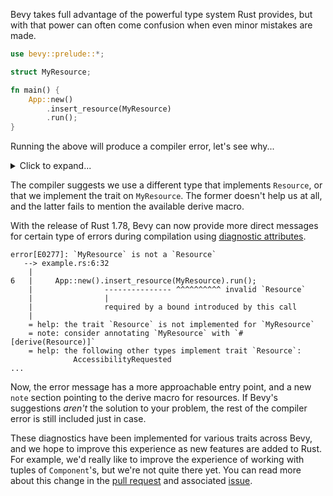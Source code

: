Bevy takes full advantage of the powerful type system Rust provides, but with that power can often come confusion when even minor mistakes are made.

```rust
use bevy::prelude::*;

struct MyResource;

fn main() {
    App::new()
        .insert_resource(MyResource)
        .run();
}
```

Running the above will produce a compiler error, let's see why...

<details>
<summary>Click to expand...</summary>

```
error[E0277]: the trait bound `MyResource: Resource` is not satisfied
   --> example.rs:6:32
    |
6   |     App::new().insert_resource(MyResource).run();
    |                --------------- ^^^^^^^^^^ the trait `Resource` is not implemented for `MyResource`
    |                |
    |                required by a bound introduced by this call
    |
    = help: the following other types implement trait `Resource`:
              AccessibilityRequested
              ManageAccessibilityUpdates
              bevy::a11y::Focus
              DiagnosticsStore
              FrameCount
              bevy::prelude::Axis<T>
              WinitActionHandlers
              ButtonInput<T>
            and 127 others
note: required by a bound in `bevy::prelude::App::insert_resource`
   --> /bevy/crates/bevy_app/src/app.rs:537:31
    |
537 |     pub fn insert_resource<R: Resource>(&mut self, resource: R) -> &mut Self {
    |                               ^^^^^^^^ required by this bound in `App::insert_resource`
```

</details>

The compiler suggests we use a different type that implements `Resource`, or that we implement the trait on `MyResource`. The former doesn't help us at all, and the latter fails to mention the available derive macro.

With the release of Rust 1.78, Bevy can now provide more direct messages for certain type of errors during compilation using [diagnostic attributes](https://blog.rust-lang.org/2024/05/02/Rust-1.78.0.html#diagnostic-attributes).

```
error[E0277]: `MyResource` is not a `Resource`
   --> example.rs:6:32
    |
6   |     App::new().insert_resource(MyResource).run();
    |                --------------- ^^^^^^^^^^ invalid `Resource`
    |                |
    |                required by a bound introduced by this call
    |
    = help: the trait `Resource` is not implemented for `MyResource`
    = note: consider annotating `MyResource` with `#[derive(Resource)]`
    = help: the following other types implement trait `Resource`:
              AccessibilityRequested
...
```

Now, the error message has a more approachable entry point, and a new `note` section pointing to the derive macro for resources. If Bevy's suggestions _aren't_ the solution to your problem, the rest of the compiler error is still included just in case.

These diagnostics have been implemented for various traits across Bevy, and we hope to improve this experience as new features are added to Rust. For example, we'd really like to improve the experience of working with tuples of `Component`'s, but we're not quite there yet. You can read more about this change in the [pull request](https://github.com/bevyengine/bevy/pull/13347) and associated [issue](https://github.com/bevyengine/bevy/issues/12377).
